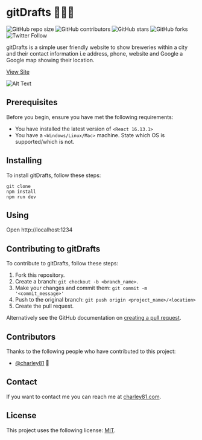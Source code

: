 # gitDrafts 🍺🍺🍺

![GitHub repo size](https://img.shields.io/github/repo-size/charley81/gitDrafts)
![GitHub contributors](https://img.shields.io/github/contributors/charley81/gitDrafts)
![GitHub stars](https://img.shields.io/github/stars/charley81/gitDrafts?style=social)
![GitHub forks](https://img.shields.io/github/forks/charley81/gitDrafts?style=social)
![Twitter Follow](https://img.shields.io/twitter/follow/charley81?style=social)

gitDrafts is a simple user friendly website to show breweries within a city and their contact information i.e address, phone, website and Google a Google map showing their location.

[View Site](https://gitdrafts.netlify.app/)

![Alt Text](https://media.giphy.com/media/fr54P4120vEVNAoWha/giphy.gif)

## Prerequisites

Before you begin, ensure you have met the following requirements:

<!--- These are just example requirements. Add, duplicate or remove as required --->

- You have installed the latest version of `<React 16.13.1>`
- You have a `<Windows/Linux/Mac>` machine. State which OS is supported/which is not.

## Installing <gitDrafts>

To install gitDrafts, follow these steps:

```
git clone
npm install
npm run dev
```

## Using

Open http://localhost:1234

## Contributing to gitDrafts

To contribute to gitDrafts, follow these steps:

1. Fork this repository.
2. Create a branch: `git checkout -b <branch_name>`.
3. Make your changes and commit them: `git commit -m '<commit_message>'`
4. Push to the original branch: `git push origin <project_name>/<location>`
5. Create the pull request.

Alternatively see the GitHub documentation on [creating a pull request](https://help.github.com/en/github/collaborating-with-issues-and-pull-requests/creating-a-pull-request).

## Contributors

Thanks to the following people who have contributed to this project:

- [@charley81](https://github.com/charley81) 📖

## Contact

If you want to contact me you can reach me at [charley81.com](charley81.com).

## License

<!--- If you're not sure which open license to use see https://choosealicense.com/--->

This project uses the following license: [MIT](https://opensource.org/licenses/MIT).
